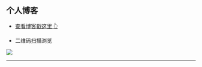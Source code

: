 ## 个人博客

- [查看博客戳这里 👆](http://blog.eseeto.com)


- 二维码扫描浏览

![](https://raw.githubusercontent.com/faymi/faymi.github.io/master/img/readme-qrcode.png)

---

